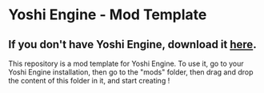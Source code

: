 # Yoshi Engine - Mod Template
## If you don't have Yoshi Engine, download it [here](https://github.com/YoshiCrafter29/YoshiEngine/releases/latest).
This repository is a mod template for Yoshi Engine. To use it, go to your Yoshi Engine installation, then go to the "mods" folder, then drag and drop the content of this folder in it, and start creating !